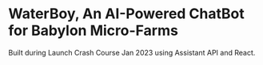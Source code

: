 # WaterBoy, An AI-Powered ChatBot for Babylon Micro-Farms

Built during Launch Crash Course Jan 2023 using Assistant API and React.